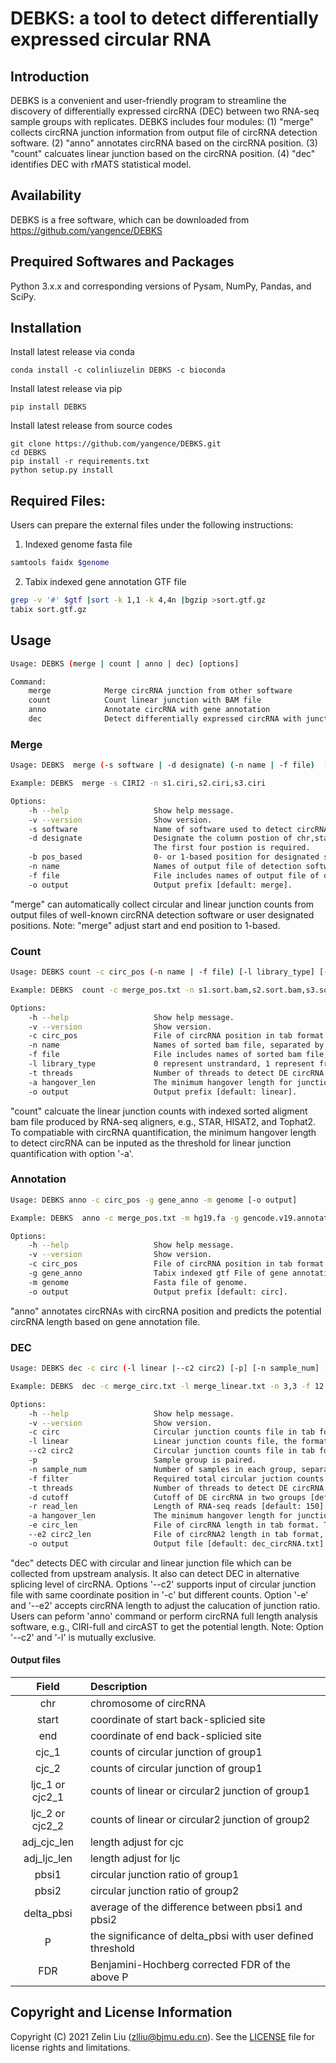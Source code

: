 # DEBKS: a tool to detect differentially expressed circular RNA

## Introduction

DEBKS is a convenient and user-friendly program to streamline the discovery of differentially expressed circRNA (DEC) between two RNA-seq sample groups with replicates. DEBKS includes four modules: (1) "merge" collects circRNA junction information from output file of circRNA detection software. (2) "anno" annotates circRNA based on the circRNA position. (3) "count" calcuates linear junction based on the circRNA position. (4) "dec" identifies DEC with rMATS statistical model.

## Availability

DEBKS is a free software, which can be downloaded from https://github.com/yangence/DEBKS

## Prequired Softwares and Packages

Python 3.x.x and corresponding versions of Pysam, NumPy, Pandas, and SciPy.

## Installation

Install latest release via conda
```
conda install -c colinliuzelin DEBKS -c bioconda
```

Install latest release via pip
```
pip install DEBKS
```

Install latest release from source codes
```
git clone https://github.com/yangence/DEBKS.git
cd DEBKS
pip install -r requirements.txt
python setup.py install
```

## Required Files:

Users can prepare the external files under the following instructions:

1) Indexed genome fasta file

```bash
samtools faidx $genome
```

2) Tabix indexed gene annotation GTF file

```bash
grep -v '#' $gtf |sort -k 1,1 -k 4,4n |bgzip >sort.gtf.gz
tabix sort.gtf.gz
```

## Usage

```bash
Usage: DEBKS (merge | count | anno | dec) [options]

Command:
    merge            Merge circRNA junction from other software
    count            Count linear junction with BAM file
    anno             Annotate circRNA with gene annotation
    dec              Detect differentially expressed circRNA with junction information
```


### Merge

```bash
Usage: DEBKS  merge (-s software | -d designate) (-n name | -f file)  [-b pos_based]  [-o output]

Example: DEBKS  merge -s CIRI2 -n s1.ciri,s2.ciri,s3.ciri

Options:
    -h --help                   Show help message.
    -v --version                Show version.
    -s software                 Name of software used to detect circRNA (e.g. ciri2, circexplorer2, find_circ).
    -d designate                Designate the column postion of chr,start,end,circ,linear in the tab format output file of detection software (e.g. 1,2,3,4,5).
                                The first four postion is required.
    -b pos_based                0- or 1-based position for designated start and end position, separated by comma [default: 1,1].
    -n name                     Names of output file of detection software, separated by comma (e.g. s1,s2,s3).
    -f file                     File includes names of output file of detection software, separated by line breaks.
    -o output                   Output prefix [default: merge].
```

"merge" can automatically collect circular and linear junction counts from output files of well-known circRNA detection software or user designated positions.
Note: "merge" adjust start and end position to 1-based.
### Count

```bash
Usage: DEBKS count -c circ_pos (-n name | -f file) [-l library_type] [-t threads]  [-a hangover_len]  [-o output]

Example: DEBKS  count -c merge_pos.txt -n s1.sort.bam,s2.sort.bam,s3.sort.bam

Options:
    -h --help                   Show help message.
    -v --version                Show version.
    -c circ_pos                 File of circRNA position in tab format (the first three columns are chr, start, end).
    -n name                     Names of sorted bam file, separated by comma (e.g. bam1,bam2,bam3).
    -f file                     File includes names of sorted bam file, separated by line breaks.
    -l library_type             0 represent unstrandard, 1 represent fr-firststrand (e.g., dUTP protocol), 2 represent fr-secondstrand [default: 0].
    -t threads                  Number of threads to detect DE circRNA [default: 4].
    -a hangover_len             The minimum hangover length for junction quantification [default: 6].
    -o output                   Output prefix [default: linear].
```

"count" calcuate the linear junction counts with indexed sorted aligment bam file produced by RNA-seq aligners, e.g., STAR, HISAT2, and Tophat2.
To compatiable with circRNA quantification, the minimum hangover length to detect circRNA can be inputed as the threshold for linear junction quantification with option '-a'.

### Annotation

```bash
Usage: DEBKS anno -c circ_pos -g gene_anno -m genome [-o output]

Example: DEBKS  anno -c merge_pos.txt -m hg19.fa -g gencode.v19.annotation.sort.gtf.gz

Options:
    -h --help                   Show help message.
    -v --version                Show version.
    -c circ_pos                 File of circRNA position in tab format (the first three columns are chr, start, end).
    -g gene_anno                Tabix indexed gtf File of gene annotation.
    -m genome                   Fasta file of genome.
    -o output                   Output prefix [default: circ].
```

"anno" annotates circRNAs with circRNA position and predicts the potential circRNA length based on gene annotation file.

### DEC

```bash
Usage: DEBKS dec -c circ (-l linear |--c2 circ2) [-p] [-n sample_num] [-f filter] [-t threads] [-d cutoff] [-r read_len] [-a hangover_len] [-e circ_len] [--e2 circ2_len] [-o output]

Example: DEBKS  dec -c merge_circ.txt -l merge_linear.txt -n 3,3 -f 12 -t 20 -e anno_len.txt

Options:
    -h --help                   Show help message.
    -v --version                Show version.
    -c circ                     Circular junction counts file in tab format, the first three columns is circRNA position (chr,start,end).
    -l linear                   Linear junction counts file, the format is same with -c.
    --c2 circ2                  Circular junction counts file in tab format, the format is same with -c.
    -p                          Sample group is paired.
    -n sample_num               Number of samples in each group, separated by comma (e.g. 2,3).
    -f filter                   Required total circular juction counts in all samples to filter out low expressed circRNAs [default: 0].
    -t threads                  Number of threads to detect DE circRNA [default: 4].
    -d cutoff                   Cutoff of DE circRNA in two groups [default: 0.05].
    -r read_len                 Length of RNA-seq reads [default: 150].
    -a hangover_len             The minimum hangover length for junction quantification [default: 6].
    -e circ_len                 File of circRNA length in tab format. The first four columns is circRNA position (chr, start, end) and circRNA length.
    --e2 circ2_len              File of circRNA2 length in tab format, only work with --c2. The format is same with -e.
    -o output                   Output file [default: dec_circRNA.txt].
```

"dec" detects DEC with circular and linear junction file which can be collected from upstream analysis. It also can detect DEC in alternative splicing level of circRNA. Options '--c2' supports input of circular junction file with same coordinate position in '-c' but different counts.
Option '-e' and '--e2' accepts circRNA length to adjust the calucation of junction ratio. Users can peform 'anno' command or perform circRNA full length analysis software, e.g., CIRI-full and circAST to get the potential length.
Note: Option '--c2' and '-l' is mutually exclusive.
#### Output files
|Field|Description|
|:------:|:------|
|chr| chromosome of circRNA|
|start| coordinate of start back-splicied site|
|end| coordinate of end back-splicied site|
|cjc_1| counts of circular junction of group1|
|cjc_2| counts of circular junction of group1|
|ljc_1 or cjc2_1| counts of linear or circular2 junction of group1|
|ljc_2 or cjc2_2| counts of linear or circular2 junction of group2|
|adj_cjc_len| length adjust for cjc|
|adj_ljc_len| length adjust for ljc|
|pbsi1| circular junction ratio of group1|
|pbsi2| circular junction ratio of group2|
|delta_pbsi| average of the difference between pbsi1 and pbsi2|
|P| the significance of delta_pbsi with user defined threshold|
|FDR| Benjamini-Hochberg corrected FDR of the above P|

## Copyright and License Information

Copyright (C) 2021 Zelin Liu (zlliu@bjmu.edu.cn). See the [LICENSE](https://github.com/yangence/DEBKS/blob/master/LICENSE) file for license rights and limitations.
